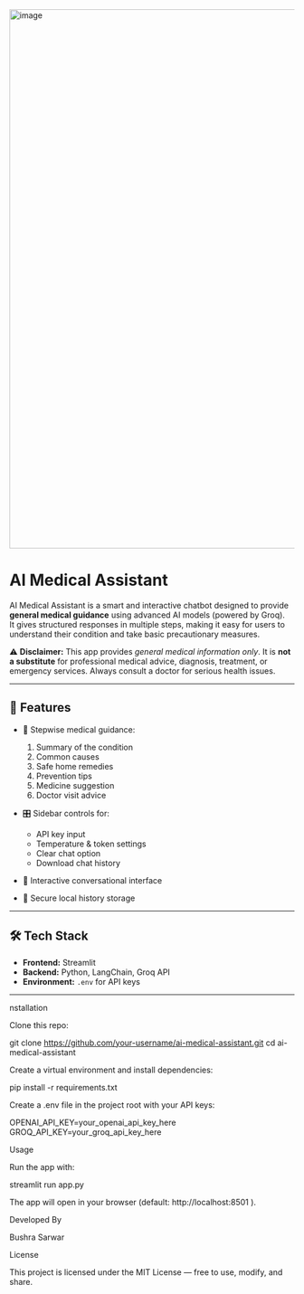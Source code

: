<img width="1920" height="954" alt="image" src="https://github.com/user-attachments/assets/8da72dbb-d807-4dff-9844-fe4111aa4c65" />


# AI Medical Assistant  

AI Medical Assistant is a smart and interactive chatbot designed to provide **general medical guidance** using advanced AI models (powered by Groq).  
It gives structured responses in multiple steps, making it easy for users to understand their condition and take basic precautionary measures.  

⚠️ **Disclaimer:** This app provides *general medical information only*. It is **not a substitute** for professional medical advice, diagnosis, treatment, or emergency services. Always consult a doctor for serious health issues.  

---

## 🚀 Features
- 🧾 Stepwise medical guidance:
  1. Summary of the condition  
  2. Common causes  
  3. Safe home remedies  
  4. Prevention tips  
  5. Medicine suggestion  
  6. Doctor visit advice  

- 🎛️ Sidebar controls for:
  - API key input  
  - Temperature & token settings  
  - Clear chat option  
  - Download chat history  

- 💬 Interactive conversational interface  
- 📂 Secure local history storage  

---

## 🛠️ Tech Stack
- **Frontend:** Streamlit  
- **Backend:** Python, LangChain, Groq API  
- **Environment:** `.env` for API keys  

---

nstallation

Clone this repo:

git clone https://github.com/your-username/ai-medical-assistant.git
cd ai-medical-assistant


Create a virtual environment and install dependencies:

pip install -r requirements.txt


Create a .env file in the project root with your API keys:

OPENAI_API_KEY=your_openai_api_key_here
GROQ_API_KEY=your_groq_api_key_here

Usage

Run the app with:

streamlit run app.py


The app will open in your browser (default: http://localhost:8501
).

Developed By

Bushra Sarwar

License

This project is licensed under the MIT License — free to use, modify, and share.
